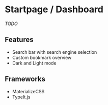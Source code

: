 # Startpage / Dashboard
*TODO*

## Features
* Search bar with search engine selection
* Custom bookmark overview
* Dark and Light mode

## Frameworks
* MaterializeCSS
* TypeIt.js
